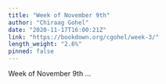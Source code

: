 ```yaml
---
title: "Week of November 9th"
author: "Chiraag Gohel"
date: "2020-11-17T16:00:21Z"
link: "https://bookdown.org/cgohel/week-3/"
length_weight: "2.6%"
pinned: false
---
```


Week of November 9th ...
